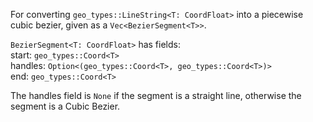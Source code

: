 For converting `geo_types::LineString<T: CoordFloat>` into a piecewise cubic bezier, given as a `Vec<BezierSegment<T>>`.  

`BezierSegment<T: CoordFloat>` has fields:  
 start: `geo_types::Coord<T>`  
 handles: `Option<(geo_types::Coord<T>, geo_types::Coord<T>)>`  
 end: `geo_types::Coord<T>`  

The handles field is `None` if the segment is a straight line, otherwise the segment is a Cubic Bezier.